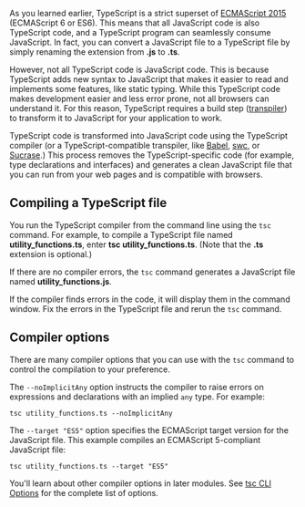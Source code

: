 As you learned earlier, TypeScript is a strict superset of [ECMAScript 2015](https://www.ecma-international.org/ecma-262/6.0/) (ECMAScript 6 or ES6). This means that all JavaScript code is also TypeScript code, and a TypeScript program can seamlessly consume JavaScript. In fact, you can convert a JavaScript file to a TypeScript file by simply renaming the extension from **.js** to **.ts**.

However, not all TypeScript code is JavaScript code. This is because TypeScript adds new syntax to JavaScript that makes it easier to read and implements some features, like static typing. While this TypeScript code makes development easier and less error prone, not all browsers can understand it. For this reason, TypeScript requires a build step ([transpiler](https://en.wikipedia.org/wiki/Source-to-source_compiler)) to transform it to JavaScript for your application to work.

TypeScript code is transformed into JavaScript code using the TypeScript compiler (or a TypeScript-compatible transpiler, like [Babel](https://babeljs.io/), [swc](https://swc.rs/docs/installation/), or [Sucrase](https://github.com/alangpierce/sucrase).) This process removes the TypeScript-specific code (for example, type declarations and interfaces) and generates a clean JavaScript file that you can run from your web pages and is compatible with browsers.

## Compiling a TypeScript file

You run the TypeScript compiler from the command line using the `tsc` command. For example, to compile a TypeScript file named **utility_functions.ts**, enter **tsc utility_functions.ts**. (Note that the **.ts** extension is optional.)

If there are no compiler errors, the `tsc` command generates a JavaScript file named **utility_functions.js**.

If the compiler finds errors in the code, it will display them in the command window. Fix the errors in the TypeScript file and rerun the `tsc` command.

## Compiler options

There are many compiler options that you can use with the `tsc` command to control the compilation to your preference.

The `--noImplicitAny` option instructs the compiler to raise errors on expressions and declarations with an implied `any` type. For example:

`tsc utility_functions.ts --noImplicitAny`

The `--target "ES5"` option specifies the ECMAScript target version for the JavaScript file. This example compiles an ECMAScript 5-compliant JavaScript file: 

`tsc utility_functions.ts --target "ES5"`

You'll learn about other compiler options in later modules. See [tsc CLI Options](https://www.typescriptlang.org/docs/handbook/compiler-options.html) for the complete list of options.
